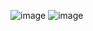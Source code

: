 ![image](https://github.com/Rahul-chaurasiya/Leetcode-Practice-Problem/assets/77222540/41c19b48-d220-473b-981f-b5f9defc6141)
![image](https://github.com/Rahul-chaurasiya/Leetcode-Practice-Problem/assets/77222540/68886790-c8df-4e55-9543-ffd2e18b9feb)
